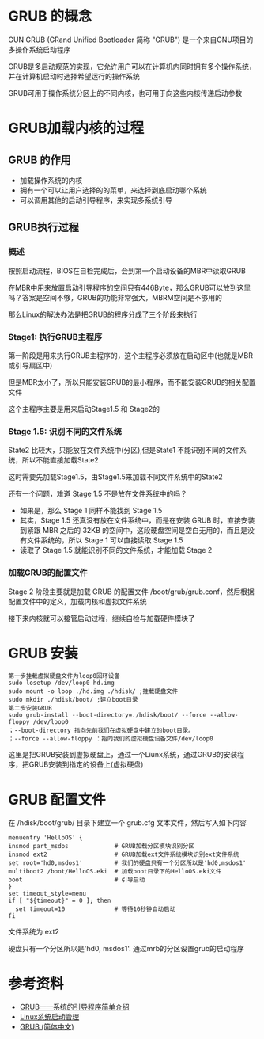 # GRUB 的概念
GUN GRUB (GRand Unified Bootloader 简称 "GRUB") 是一个来自GNU项目的多操作系统启动程序

GRUB是多启动规范的实现，它允许用户可以在计算机内同时拥有多个操作系统，并在计算机启动时选择希望运行的操作系统

GRUB可用于操作系统分区上的不同内核，也可用于向这些内核传递启动参数

# GRUB加载内核的过程
## GRUB 的作用
- 加载操作系统的内核
- 拥有一个可以让用户选择的的菜单，来选择到底启动哪个系统
- 可以调用其他的启动引导程序，来实现多系统引导

## GRUB执行过程
### 概述
按照启动流程，BIOS在自检完成后，会到第一个启动设备的MBR中读取GRUB

在MBR中用来放置启动引导程序的空间只有446Byte，那么GRUB可以放到这里吗？答案是空间不够，GRUB的功能非常强大，MBRM空间是不够用的

那么Linux的解决办法是把GRUB的程序分成了三个阶段来执行

### Stage1: 执行GRUB主程序
第一阶段是用来执行GRUB主程序的，这个主程序必须放在启动区中(也就是MBR或引导扇区中)

但是MBR太小了，所以只能安装GRUB的最小程序，而不能安装GRUB的相关配置文件

这个主程序主要是用来启动Stage1.5 和 Stage2的

### Stage 1.5: 识别不同的文件系统
State2 比较大，只能放在文件系统中(分区),但是State1 不能识别不同的文件系统，所以不能直接加载State2

这时需要先加载Stage1.5，由Stage1.5来加载不同文件系统中的State2

还有一个问题，难道 Stage 1.5 不是放在文件系统中的吗？
- 如果是，那么 Stage 1 同样不能找到 Stage 1.5
- 其实，Stage 1.5 还真没有放在文件系统中，而是在安装 GRUB 时，直接安装到紧跟 MBR 之后的 32KB 的空间中，这段硬盘空间是空白无用的，而且是没有文件系统的，所以 Stage 1 可以直接读取 Stage 1.5
- 读取了 Stage 1.5 就能识别不同的文件系统，才能加载 Stage 2

### 加载GRUB的配置文件
Stage 2 阶段主要就是加载 GRUB 的配置文件 /boot/grub/grub.conf，然后根据配置文件中的定义，加载内核和虚拟文件系统

接下来内核就可以接管启动过程，继续自检与加载硬件模块了

# GRUB 安装
```
第一步挂载虚拟硬盘文件为loop0回环设备
sudo losetup /dev/loop0 hd.img
sudo mount -o loop ./hd.img ./hdisk/ ;挂载硬盘文件
sudo mkdir ./hdisk/boot/ ;建立boot目录
第二步安装GRUB
sudo grub-install --boot-directory=./hdisk/boot/ --force --allow-floppy /dev/loop0
；--boot-directory 指向先前我们在虚拟硬盘中建立的boot目录。
；--force --allow-floppy ：指向我们的虚拟硬盘设备文件/dev/loop0
```
这里是把GRUB安装到虚拟硬盘上，通过一个Liunx系统，通过GRUB的安装程序，把GRUB安装到指定的设备上(虚拟硬盘)

# GRUB 配置文件
在 /hdisk/boot/grub/ 目录下建立一个 grub.cfg 文本文件，然后写入如下内容
```
menuentry 'HelloOS' {
insmod part_msdos             # GRUB加载分区模块识别分区
insmod ext2                   # GRUB加载ext文件系统模块识别ext文件系统
set root='hd0,msdos1'         # 我们的硬盘只有一个分区所以是'hd0,msdos1'
multiboot2 /boot/HelloOS.eki  # 加载boot目录下的HelloOS.eki文件
boot                          # 引导启动      
}
set timeout_style=menu
if [ "${timeout}" = 0 ]; then
  set timeout=10              # 等待10秒钟自动启动
fi
```
文件系统为 ext2

硬盘只有一个分区所以是'hd0, msdos1'. 通过mrb的分区设置grub的启动程序


# 参考资料
- [GRUB——系统的引导程序简单介绍](https://www.cnblogs.com/yinheyi/p/7279508.html)
- [Linux系统启动管理](http://c.biancheng.net/linux_tutorial/12/)
- [GRUB (简体中文)](https://wiki.archlinux.org/title/GRUB_(%E7%AE%80%E4%BD%93%E4%B8%AD%E6%96%87))